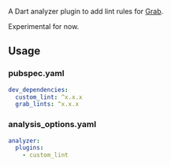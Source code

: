 A Dart analyzer plugin to add lint rules for [Grab](https://pub.dev/packages/grab).

Experimental for now.

## Usage

### pubspec.yaml

```yaml
dev_dependencies:
  custom_lint: ^x.x.x
  grab_lints: ^x.x.x
```

### analysis_options.yaml

```yaml
analyzer:
  plugins:
    - custom_lint
```
